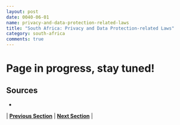 ```yaml
---
layout: post
date: 0040-06-01
name: privacy-and-data-protection-related-laws
title: "South Africa: Privacy and Data Protection-related Laws"
category: south-africa
comments: true
---
```


# Page in progress, stay tuned!

Sources
---
- 

| **[Previous Section](https://neo-project.github.io/global-blockchain-compliance-hub//south-africa/south-africa-securities-related-laws.html)** | **[Next Section](https://neo-project.github.io/global-blockchain-compliance-hub//south-africa/south-africa-final-liability.html)** |
